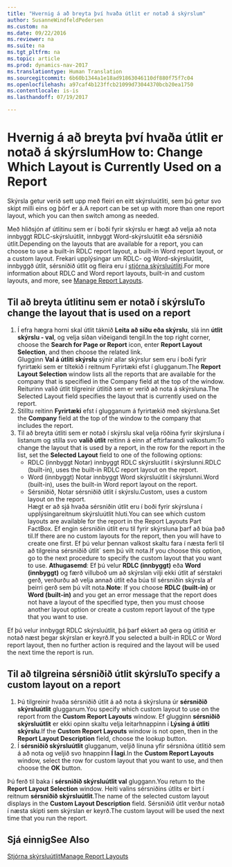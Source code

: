 ```yaml
---
title: "Hvernig á að breyta því hvaða útlit er notað á skýrslum"
author: SusanneWindfeldPedersen
ms.custom: na
ms.date: 09/22/2016
ms.reviewer: na
ms.suite: na
ms.tgt_pltfrm: na
ms.topic: article
ms.prod: dynamics-nav-2017
ms.translationtype: Human Translation
ms.sourcegitcommit: 6b60b1344a1e18ad91863046110df880f75f7c04
ms.openlocfilehash: a97caf4b123ffcb21099d73044370bcb20ea1750
ms.contentlocale: is-is
ms.lasthandoff: 07/19/2017

---
```


# <a name="how-to-change-which-layout-is-currently-used-on-a-report"></a><span data-ttu-id="92534-102">Hvernig á að breyta því hvaða útlit er notað á skýrslum</span><span class="sxs-lookup"><span data-stu-id="92534-102">How to: Change Which Layout is Currently Used on a Report</span></span>
<span data-ttu-id="92534-103">Skýrsla getur verið sett upp með fleiri en eitt skýrsluútliti, sem þú getur svo skipt milli eins og þörf er á.</span><span class="sxs-lookup"><span data-stu-id="92534-103">A report can be set up with more than one report layout, which you can then switch among as needed.</span></span>

<span data-ttu-id="92534-104">Með hliðsjón af útlitinu sem er í boði fyrir skýrslu er hægt að velja að nota innbyggt RDLC-skýrsluútlit, innbyggt Word-skýrsluútlit eða sérsniðið útlit.</span><span class="sxs-lookup"><span data-stu-id="92534-104">Depending on the layouts that are available for a report, you can choose to use a built-in RDLC report layout, a built-in Word report layout, or a custom layout.</span></span> <span data-ttu-id="92534-105">Frekari upplýsingar um RDLC- og Word-skýrsluútlit, innbyggð útlit, sérsniðið útlit og fleira eru í [stjórna skýrsluútliti](ui-manage-report-layouts.md).</span><span class="sxs-lookup"><span data-stu-id="92534-105">For more information about RDLC and Word report layouts, built-in and custom layouts, and more, see [Manage Report Layouts](ui-manage-report-layouts.md).</span></span>

## <a name="to-change-the-layout-that-is-used-on-a-report"></a><span data-ttu-id="92534-106">Til að breyta útlitinu sem er notað í skýrslu</span><span class="sxs-lookup"><span data-stu-id="92534-106">To change the layout that is used on a report</span></span>
1. <span data-ttu-id="92534-107">Í efra hægra horni skal útlit táknið **Leita að síðu eða skýrslu**, slá inn **útlit skýrslu - val**, og velja síðan viðeigandi tengil.</span><span class="sxs-lookup"><span data-stu-id="92534-107">In the top right corner, choose the **Search for Page or Report** icon, enter **Report Layout Selection**, and then choose the related link.</span></span>  
<span data-ttu-id="92534-108">Glugginn **Val á útliti skýrslu** sýnir allar skýrslur sem eru í boði fyrir fyrirtæki sem er tiltekið í reitnum Fyrirtæki efst í glugganum.</span><span class="sxs-lookup"><span data-stu-id="92534-108">The **Report Layout Selection** window lists all the reports that are available for the company that is specified in the Company field at the top of the window.</span></span> <span data-ttu-id="92534-109"> Reiturinn valið útlit tilgreinir útlitið sem er verið að nota á skýrsluna.</span><span class="sxs-lookup"><span data-stu-id="92534-109">The Selected Layout field specifies the layout that is currently used on the report.</span></span>
2. <span data-ttu-id="92534-110">Stilltu reitinn **Fyrirtæki** efst í glugganum á fyrirtækið með skýrsluna.</span><span class="sxs-lookup"><span data-stu-id="92534-110">Set the **Company** field at the top of the window to the company that includes the report.</span></span>
3. <span data-ttu-id="92534-111">Til að breyta útliti sem er notað í skýrslu skal velja röðina fyrir skýrsluna í listanum og stilla svo **valið útlit** reitinn á einn af eftirfarandi valkostum:</span><span class="sxs-lookup"><span data-stu-id="92534-111">To change the layout that is used by a report, in the row for the report in the list, set the **Selected Layout** field to one of the following options:</span></span>
    - <span data-ttu-id="92534-112">RDLC (innbyggt Notar) innbyggt RDLC skýrsluútlit í skýrslunni.</span><span class="sxs-lookup"><span data-stu-id="92534-112">RDLC (built-in), uses the built-in RDLC report layout on the report.</span></span>
    - <span data-ttu-id="92534-113">Word (innbyggt) Notar innbyggt Word skýrsluútlit í skýrslunni.</span><span class="sxs-lookup"><span data-stu-id="92534-113">Word (built-in), uses the built-in Word report layout on the report.</span></span>
    - <span data-ttu-id="92534-114">Sérsniðið, Notar sérsniðið útlit í skýrslu.</span><span class="sxs-lookup"><span data-stu-id="92534-114">Custom, uses a custom layout on the report.</span></span>  
    <span data-ttu-id="92534-115">Hægt er að sjá hvaða sérsniðin útlit eru í boði fyrir skýrsluna í  upplýsingareitnum skýrsluútlit hluti.</span><span class="sxs-lookup"><span data-stu-id="92534-115">You can see which custom layouts are available for the report in the Report Layouts Part FactBox.</span></span> <span data-ttu-id="92534-116">Ef engin sérsniðin útlit eru til fyrir skýrsluna þarf að búa það til.</span><span class="sxs-lookup"><span data-stu-id="92534-116">If there are no custom layouts for the report, then you will have to create one first.</span></span> <span data-ttu-id="92534-117">Ef þú velur þennan valkost skaltu fara í næsta ferli til að tilgreina sérsniðið útlit´ sem þú vilt nota.</span><span class="sxs-lookup"><span data-stu-id="92534-117">If you choose this option, go to the next procedure to specify the custom layout that you want to use.</span></span>
<span data-ttu-id="92534-118">**Athugasemd**: Ef þú velur **RDLC (innbyggt)** eða **Word (innbyggt)** og færð villuboð um að skýrslan vilji ekki útlit af sérstakri gerð, verðurðu að velja annað útlit eða búa til sérsniðin skýrsla af þeirri gerð sem þú vilt nota.</span><span class="sxs-lookup"><span data-stu-id="92534-118">**Note**: If you choose **RDLC (built-in)** or **Word (built-in)** and you get an error message that the report does not have a layout of the specified type, then you must choose another layout option or create a custom report layout of the type that you want to use.</span></span>

<span data-ttu-id="92534-119">Ef þú velur innbyggt RDLC skýrsluútlit, þá þarf ekkert að gera og útlitið er notað næst þegar skýrslan er keyrð.</span><span class="sxs-lookup"><span data-stu-id="92534-119">If you selected a built-in RDLC or Word report layout, then no further action is required and the layout will be used the next time the report is run.</span></span>

## <a name="to-specify-a-custom-layout-on-a-report"></a><span data-ttu-id="92534-120">Til að tilgreina sérsniðið útlit skýrslu</span><span class="sxs-lookup"><span data-stu-id="92534-120">To specify a custom layout on a report</span></span>
1. <span data-ttu-id="92534-121">Þú tilgreinir hvaða sérsniðið útlit á að nota á skýrsluna úr **sérsniðið skýrsluútlit** glugganum.</span><span class="sxs-lookup"><span data-stu-id="92534-121">You specify which custom layout to use on the report from the **Custom Report Layouts** window.</span></span> <span data-ttu-id="92534-122">Ef glugginn **sérsniðið skýrsluútlit** er ekki opinn skaltu velja leitarhnappinn í **Lýsing á útliti skýrslu**.</span><span class="sxs-lookup"><span data-stu-id="92534-122">If the **Custom Report Layouts** window is not open, then in the **Report Layout Description** field, choose the lookup button.</span></span>
2. <span data-ttu-id="92534-123">Í **sérsniðið skýrsluútlit** glugganum, veljið línuna yfir sérsniðna útlitið sem á að nota og veljið svo hnappinn **Í lagi**.</span><span class="sxs-lookup"><span data-stu-id="92534-123">In the **Custom Report Layouts** window, select the row for custom layout that you want to use, and then choose the **OK** button.</span></span>

<span data-ttu-id="92534-124">Þú ferð til baka í **sérsniðið skýrsluútlit val** gluggann.</span><span class="sxs-lookup"><span data-stu-id="92534-124">You return to the **Report Layout Selection** window.</span></span> <span data-ttu-id="92534-125">Heiti valins sérsniðins útlits er birt í reitnum **sérsniðið skýrsluútlit**.</span><span class="sxs-lookup"><span data-stu-id="92534-125">The name of the selected custom layout displays in the **Custom Layout Description** field.</span></span> <span data-ttu-id="92534-126">Sérsniðið útlit verður notað í næsta skipti sem skýrslan er keyrð.</span><span class="sxs-lookup"><span data-stu-id="92534-126">The custom layout will be used the next time that you run the report.</span></span>

## <a name="see-also"></a><span data-ttu-id="92534-127">Sjá einnig</span><span class="sxs-lookup"><span data-stu-id="92534-127">See Also</span></span>
[<span data-ttu-id="92534-128">Stjórna skýrsluútlit</span><span class="sxs-lookup"><span data-stu-id="92534-128">Manage Report Layouts</span></span>](ui-manage-report-layouts.md)

